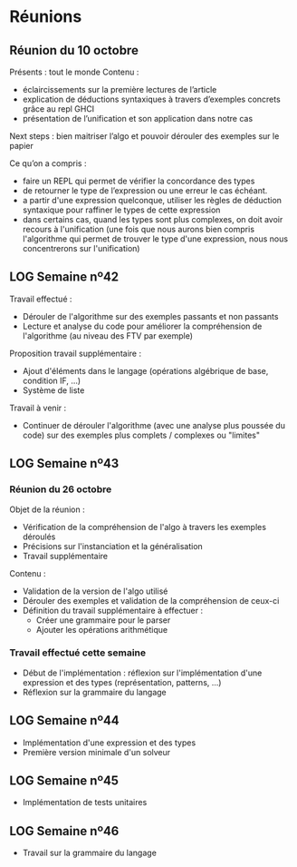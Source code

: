 # Réunions

## Réunion du 10 octobre 

Présents : tout le monde
Contenu : 
- éclaircissements sur la première lectures de l’article
- explication de déductions syntaxiques à travers d’exemples concrets grâce au repl GHCI
- présentation de l’unification et son application dans notre cas

Next steps : bien maitriser l’algo et pouvoir dérouler des exemples sur le papier

Ce qu’on a compris :
- faire un REPL qui permet de vérifier la concordance des types 
- de retourner le type de l’expression ou une erreur le cas échéant.
- a partir d'une expression quelconque, utiliser les règles de déduction syntaxique pour raffiner le types de cette expression
- dans certains cas, quand les types sont plus complexes, on doit avoir recours à l'unification (une fois que nous aurons bien compris l'algorithme qui permet de trouver le type d'une expression, nous nous concentrerons sur l'unification)

## LOG Semaine nº42

Travail effectué : 

- Dérouler de l'algorithme sur des exemples passants et non passants
- Lecture et analyse du code pour améliorer la compréhension de l'algorithme (au niveau des FTV par exemple)

Proposition travail supplémentaire :

- Ajout d'éléments dans le langage (opérations algébrique de base, condition IF, …)
- Système de liste

Travail à venir : 

- Continuer de dérouler l'algorithme (avec une analyse plus poussée du code) sur des exemples plus complets / complexes ou "limites"

## LOG Semaine nº43
 
### Réunion du 26 octobre 
 
Objet de la réunion : 
 - Vérification de la compréhension de l'algo à travers les exemples déroulés
 - Précisions sur l'instanciation et la généralisation
 - Travail supplémentaire
 
Contenu : 
 - Validation de la version de l'algo utilisé 
 - Dérouler des exemples et validation de la compréhension de ceux-ci
 - Définition du travail supplémentaire à effectuer : 
    - Créer une grammaire pour le parser
    - Ajouter les opérations arithmétique 

### Travail effectué cette semaine
 
 - Début de l'implémentation : réflexion sur l'implémentation d'une expression et des types (représentation, patterns, ...)
 - Réflexion sur la grammaire du langage 

## LOG Semaine nº44
 
 - Implémentation d'une expression et des types
 - Première version minimale d'un solveur

## LOG Semaine nº45
  
 - Implémentation de tests unitaires

## LOG Semaine nº46

 - Travail sur la grammaire du langage 
 
